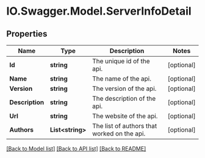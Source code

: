 # IO.Swagger.Model.ServerInfoDetail
## Properties

Name | Type | Description | Notes
------------ | ------------- | ------------- | -------------
**Id** | **string** | The unique id of the api. | [optional] 
**Name** | **string** | The name of the api. | [optional] 
**Version** | **string** | The version of the api. | [optional] 
**Description** | **string** | The description of the api. | [optional] 
**Url** | **string** | The website of the api. | [optional] 
**Authors** | **List&lt;string&gt;** | The list of authors that worked on the api. | [optional] 

[[Back to Model list]](../README.md#documentation-for-models) [[Back to API list]](../README.md#documentation-for-api-endpoints) [[Back to README]](../README.md)

